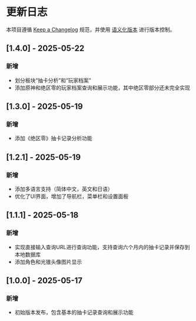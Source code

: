 # 更新日志

本项目遵循 [Keep a Changelog](https://keepachangelog.com/zh-CN/1.1.0/) 规范，并使用 [语义化版本](https://semver.org/lang/zh-CN/) 进行版本控制。

## [1.4.0] - 2025-05-22

### 新增

 -  划分板块“抽卡分析”和“玩家档案”
 -  添加原神和绝区零的玩家档案查询和展示功能，其中绝区零部分还未完全实现

## [1.3.0] - 2025-05-19

### 新增

-  添加《绝区零》抽卡记录分析功能

## [1.2.1] - 2025-05-19

### 新增

-  添加多语言支持（简体中文，英文和日语）
-  优化了UI界面，增加了导航栏，菜单栏和设置面板

## [1.1.1] - 2025-05-18

### 新增
- 实现直接输入查询URL进行查询功能，支持查询六个月内的抽卡记录并保存到本地数据库
- 添加角色和光锥头像图片显示

## [1.0.0] - 2025-05-17

### 新增
- 初始版本发布，包含基本的抽卡记录查询和展示功能

